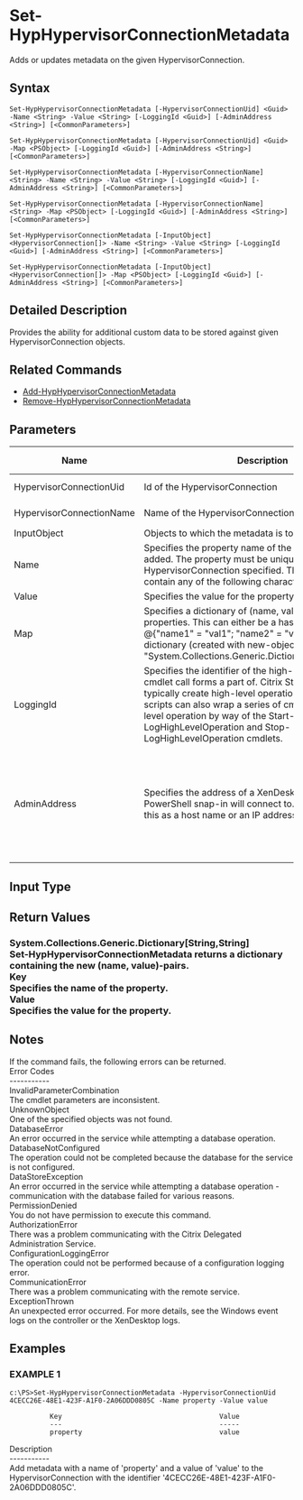 ﻿# Set-HypHypervisorConnectionMetadata

   Adds or updates metadata on the given HypervisorConnection.

## Syntax
```
Set-HypHypervisorConnectionMetadata [-HypervisorConnectionUid] <Guid> -Name <String> -Value <String> [-LoggingId <Guid>] [-AdminAddress <String>] [<CommonParameters>]

Set-HypHypervisorConnectionMetadata [-HypervisorConnectionUid] <Guid> -Map <PSObject> [-LoggingId <Guid>] [-AdminAddress <String>] [<CommonParameters>]

Set-HypHypervisorConnectionMetadata [-HypervisorConnectionName] <String> -Name <String> -Value <String> [-LoggingId <Guid>] [-AdminAddress <String>] [<CommonParameters>]

Set-HypHypervisorConnectionMetadata [-HypervisorConnectionName] <String> -Map <PSObject> [-LoggingId <Guid>] [-AdminAddress <String>] [<CommonParameters>]

Set-HypHypervisorConnectionMetadata [-InputObject] <HypervisorConnection[]> -Name <String> -Value <String> [-LoggingId <Guid>] [-AdminAddress <String>] [<CommonParameters>]

Set-HypHypervisorConnectionMetadata [-InputObject] <HypervisorConnection[]> -Map <PSObject> [-LoggingId <Guid>] [-AdminAddress <String>] [<CommonParameters>]
```

## Detailed Description
   Provides the ability for additional custom data to be stored against given HypervisorConnection objects.

## Related Commands
  * [Add-HypHypervisorConnectionMetadata](Add-HypHypervisorConnectionMetadata.html)
  * [Remove-HypHypervisorConnectionMetadata](Remove-HypHypervisorConnectionMetadata.html)
## Parameters

| Name   | Description | Required? | Pipeline Input | Default Value |
| --- | --- | --- | --- | --- |
| HypervisorConnectionUid | Id of the HypervisorConnection | true | true (ByValue, ByPropertyName) |  |
| HypervisorConnectionName | Name of the HypervisorConnection | true | true (ByValue, ByPropertyName) |  |
| InputObject | Objects to which the metadata is to be added. | true | true (ByValue) |  |
| Name | Specifies the property name of the metadata to be added. The property must be unique for the HypervisorConnection specified. The property cannot contain any of the following characters \/;:#.*?=<>|[]()"' | true | false |  |
| Value | Specifies the value for the property. | true | false |  |
| Map | Specifies a dictionary of (name, value)-pairs for the properties. This can either be a hashtable (created with @{"name1" = "val1"; "name2" = "val2"}) or a string dictionary (created with new-object "System.Collections.Generic.Dictionary[String,String]"). | true | true (ByValue) |  |
| LoggingId | Specifies the identifier of the high-level operation this cmdlet call forms a part of. Citrix Studio and Director typically create high-level operations. PowerShell scripts can also wrap a series of cmdlet calls in a high-level operation by way of the Start-LogHighLevelOperation and Stop-LogHighLevelOperation cmdlets. | false | false |  |
| AdminAddress | Specifies the address of a XenDesktop controller the PowerShell snap-in will connect to. You can provide this as a host name or an IP address. | false | false | Localhost. Once a value is provided by any cmdlet, this value becomes the default. |

## Input Type
### 
   
## Return Values
### System.Collections.Generic.Dictionary[String,String]<br>   Set-HypHypervisorConnectionMetadata returns a dictionary containing the new (name, value)-pairs.<br>    Key <string><br>        Specifies the name of the property.<br>    Value <string><br>        Specifies the value for the property.
   ## Notes
   If the command fails, the following errors can be returned.<br>    Error Codes<br>    -----------<br>    InvalidParameterCombination<br>        The cmdlet parameters are inconsistent.<br>    UnknownObject<br>        One of the specified objects was not found.<br>    DatabaseError<br>        An error occurred in the service while attempting a database operation.<br>    DatabaseNotConfigured<br>        The operation could not be completed because the database for the service is not configured.<br>    DataStoreException<br>        An error occurred in the service while attempting a database operation - communication with the database failed for various reasons.<br>    PermissionDenied<br>        You do not have permission to execute this command.<br>    AuthorizationError<br>        There was a problem communicating with the Citrix Delegated Administration Service.<br>    ConfigurationLoggingError<br>        The operation could not be performed because of a configuration logging error.<br>    CommunicationError<br>        There was a problem communicating with the remote service.<br>    ExceptionThrown<br>        An unexpected error occurred.  For more details, see the Windows event logs on the controller or the XenDesktop logs.
## Examples

### EXAMPLE 1
```
c:\PS>Set-HypHypervisorConnectionMetadata -HypervisorConnectionUid 4CECC26E-48E1-423F-A1F0-2A06DDD0805C -Name property -Value value

          Key                                       Value
          ---                                       -----
          property                                  value
```
   Description<br>-----------<br>Add metadata with a name of 'property' and a value of 'value' to the HypervisorConnection with the identifier '4CECC26E-48E1-423F-A1F0-2A06DDD0805C'.
